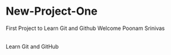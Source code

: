 # New-Project-One
First Project to Learn Git and Github
Welcome Poonam Srinivas

<br>
Learn Git and GitHub
